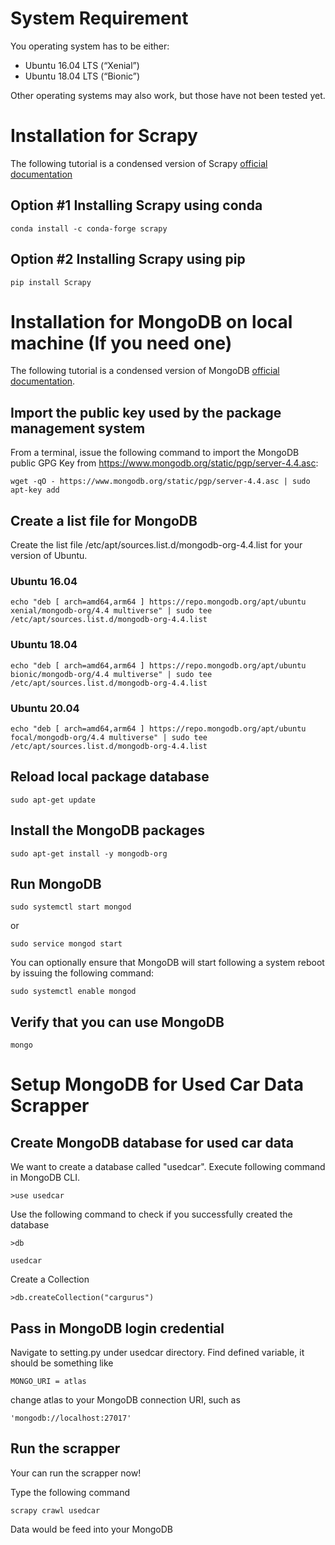 # System Requirement

You operating system has to be either:
- Ubuntu 16.04 LTS (“Xenial”)
- Ubuntu 18.04 LTS (“Bionic”)

Other operating systems may also work, but those have not been tested yet.

# Installation for Scrapy

The following tutorial is a condensed version of Scrapy [official documentation](https://docs.scrapy.org/en/latest/intro/install.html)

## Option #1 Installing Scrapy using conda

`conda install -c conda-forge scrapy`

## Option #2 Installing Scrapy using pip

`pip install Scrapy`


# Installation for MongoDB on local machine (If you need one)

The following tutorial is a condensed version of MongoDB [official documentation](https://docs.mongodb.com/manual/tutorial/install-mongodb-on-ubuntu/).

## Import the public key used by the package management system

From a terminal, issue the following command to import the MongoDB public GPG Key from https://www.mongodb.org/static/pgp/server-4.4.asc:

`wget -qO - https://www.mongodb.org/static/pgp/server-4.4.asc | sudo apt-key add`

## Create a list file for MongoDB
Create the list file /etc/apt/sources.list.d/mongodb-org-4.4.list for your version of Ubuntu.

### Ubuntu 16.04

`echo "deb [ arch=amd64,arm64 ] https://repo.mongodb.org/apt/ubuntu xenial/mongodb-org/4.4 multiverse" | sudo tee /etc/apt/sources.list.d/mongodb-org-4.4.list`

### Ubuntu 18.04

`echo "deb [ arch=amd64,arm64 ] https://repo.mongodb.org/apt/ubuntu bionic/mongodb-org/4.4 multiverse" | sudo tee /etc/apt/sources.list.d/mongodb-org-4.4.list`

### Ubuntu 20.04

`echo "deb [ arch=amd64,arm64 ] https://repo.mongodb.org/apt/ubuntu focal/mongodb-org/4.4 multiverse" | sudo tee /etc/apt/sources.list.d/mongodb-org-4.4.list`

## Reload local package database

`sudo apt-get update`

## Install the MongoDB packages

`sudo apt-get install -y mongodb-org`

## Run MongoDB

`sudo systemctl start mongod`

or

`sudo service mongod start`

You can optionally ensure that MongoDB will start following a system reboot by issuing the following command:

`sudo systemctl enable mongod`

## Verify that you can use MongoDB

`mongo`

# Setup MongoDB for Used Car Data Scrapper

## Create MongoDB database for used car data

We want to create a database called "usedcar". Execute following command in MongoDB CLI.

`>use usedcar`

Use the following command to check if you successfully created the database

`>db`

`usedcar`

Create a Collection

`>db.createCollection("cargurus")`

## Pass in MongoDB login credential

Navigate to setting.py under usedcar directory. Find defined variable, it should be something like

`MONGO_URI = atlas`

change atlas to your MongoDB connection URI, such as 

`'mongodb://localhost:27017'`

## Run the scrapper

Your can run the scrapper now!

Type the following command

`scrapy crawl usedcar`

Data would be feed into your MongoDB